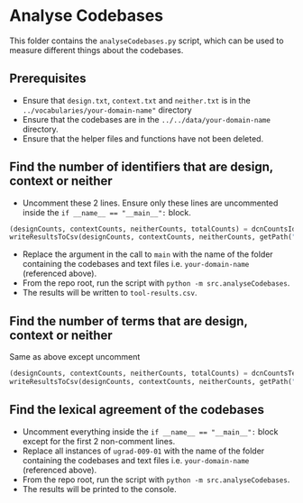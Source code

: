 # Analyse Codebases

This folder contains the `analyseCodebases.py` script, which can be used to measure different things about the codebases.

## Prerequisites

- Ensure that `design.txt`, `context.txt` and `neither.txt` is in the `../vocabularies/your-domain-name"` directory
- Ensure that the codebases are in the `../../data/your-domain-name` directory.
- Ensure that the helper files and functions have not been deleted.

## Find the number of identifiers that are design, context or neither

- Uncomment these 2 lines. Ensure only these lines are uncommented inside the `if __name__ == "__main__":` block.

```python
(designCounts, contextCounts, neitherCounts, totalCounts) = dcnCountsIdentifiers("ugrad-009-01")
writeResultsToCsv(designCounts, contextCounts, neitherCounts, getPath("tool-results.csv"))
```

- Replace the argument in the call to `main` with the name of the folder containing the codebases and text files i.e. `your-domain-name` (referenced above).
- From the repo root, run the script with `python -m src.analyseCodebases`.
- The results will be written to `tool-results.csv`.

## Find the number of terms that are design, context or neither

Same as above except uncomment

```python
(designCounts, contextCounts, neitherCounts, totalCounts) = dcnCountsTerms("ugrad-009-01")
writeResultsToCsv(designCounts, contextCounts, neitherCounts, getPath("tool-results.csv"))
```

## Find the lexical agreement of the codebases

- Uncomment everything inside the `if __name__ == "__main__":` block except for the first 2 non-comment lines.
- Replace all instances of `ugrad-009-01` with the name of the folder containing the codebases and text files i.e. `your-domain-name` (referenced above).
- From the repo root, run the script with `python -m src.analyseCodebases`.
- The results will be printed to the console.
